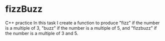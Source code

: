 # fizzBuzz
C++ practice
In this task I create a function to produce "fizz" if the number is a multiple of 3, "buzz" if the number is a multiple of 5, and "fizzbuzz" if the number is a multiple of 3 and 5.
